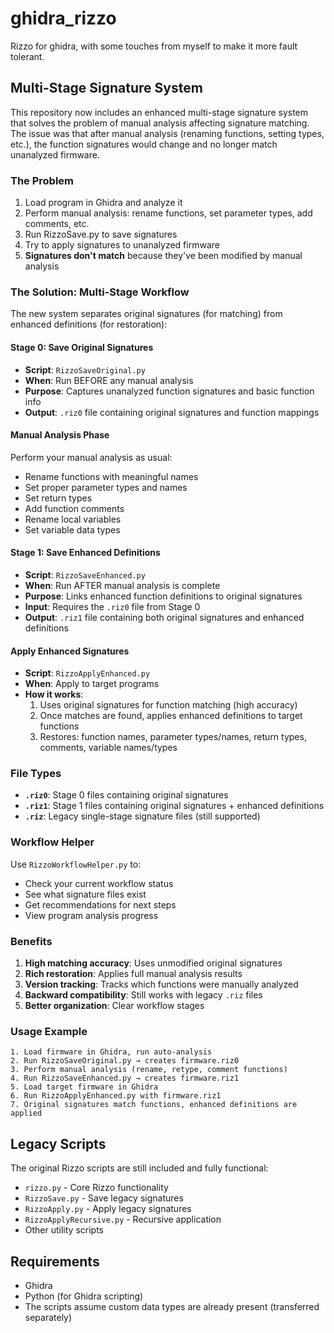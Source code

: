 # ghidra_rizzo
Rizzo for ghidra, with some touches from myself to make it more fault tolerant.

## Multi-Stage Signature System

This repository now includes an enhanced multi-stage signature system that solves the problem of manual analysis affecting signature matching. The issue was that after manual analysis (renaming functions, setting types, etc.), the function signatures would change and no longer match unanalyzed firmware.

### The Problem

1. Load program in Ghidra and analyze it
2. Perform manual analysis: rename functions, set parameter types, add comments, etc.
3. Run RizzoSave.py to save signatures
4. Try to apply signatures to unanalyzed firmware
5. **Signatures don't match** because they've been modified by manual analysis

### The Solution: Multi-Stage Workflow

The new system separates original signatures (for matching) from enhanced definitions (for restoration):

#### Stage 0: Save Original Signatures
- **Script**: `RizzoSaveOriginal.py`
- **When**: Run BEFORE any manual analysis
- **Purpose**: Captures unanalyzed function signatures and basic function info
- **Output**: `.riz0` file containing original signatures and function mappings

#### Manual Analysis Phase
Perform your manual analysis as usual:
- Rename functions with meaningful names
- Set proper parameter types and names  
- Set return types
- Add function comments
- Rename local variables
- Set variable data types

#### Stage 1: Save Enhanced Definitions
- **Script**: `RizzoSaveEnhanced.py`
- **When**: Run AFTER manual analysis is complete
- **Purpose**: Links enhanced function definitions to original signatures
- **Input**: Requires the `.riz0` file from Stage 0
- **Output**: `.riz1` file containing both original signatures and enhanced definitions

#### Apply Enhanced Signatures
- **Script**: `RizzoApplyEnhanced.py`
- **When**: Apply to target programs
- **How it works**:
  1. Uses original signatures for function matching (high accuracy)
  2. Once matches are found, applies enhanced definitions to target functions
  3. Restores: function names, parameter types/names, return types, comments, variable names/types

### File Types

- **`.riz0`**: Stage 0 files containing original signatures
- **`.riz1`**: Stage 1 files containing original signatures + enhanced definitions  
- **`.riz`**: Legacy single-stage signature files (still supported)

### Workflow Helper

Use `RizzoWorkflowHelper.py` to:
- Check your current workflow status
- See what signature files exist
- Get recommendations for next steps
- View program analysis progress

### Benefits

1. **High matching accuracy**: Uses unmodified original signatures
2. **Rich restoration**: Applies full manual analysis results  
3. **Version tracking**: Tracks which functions were manually analyzed
4. **Backward compatibility**: Still works with legacy `.riz` files
5. **Better organization**: Clear workflow stages

### Usage Example

```
1. Load firmware in Ghidra, run auto-analysis
2. Run RizzoSaveOriginal.py → creates firmware.riz0
3. Perform manual analysis (rename, retype, comment functions)
4. Run RizzoSaveEnhanced.py → creates firmware.riz1  
5. Load target firmware in Ghidra
6. Run RizzoApplyEnhanced.py with firmware.riz1
7. Original signatures match functions, enhanced definitions are applied
```

## Legacy Scripts

The original Rizzo scripts are still included and fully functional:
- `rizzo.py` - Core Rizzo functionality
- `RizzoSave.py` - Save legacy signatures
- `RizzoApply.py` - Apply legacy signatures  
- `RizzoApplyRecursive.py` - Recursive application
- Other utility scripts

## Requirements

- Ghidra
- Python (for Ghidra scripting)
- The scripts assume custom data types are already present (transferred separately)
